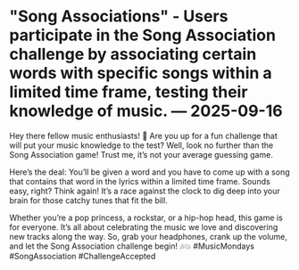 # "Song Associations" - Users participate in the Song Association challenge by associating certain words with specific songs within a limited time frame, testing their knowledge of music. — 2025-09-16

Hey there fellow music enthusiasts! 🎵 Are you up for a fun challenge that will put your music knowledge to the test? Well, look no further than the Song Association game! Trust me, it’s not your average guessing game.

Here’s the deal: You’ll be given a word and you have to come up with a song that contains that word in the lyrics within a limited time frame. Sounds easy, right? Think again! It’s a race against the clock to dig deep into your brain for those catchy tunes that fit the bill.

Whether you’re a pop princess, a rockstar, or a hip-hop head, this game is for everyone. It’s all about celebrating the music we love and discovering new tracks along the way. So, grab your headphones, crank up the volume, and let the Song Association challenge begin! 🎶💥 #MusicMondays #SongAssociation #ChallengeAccepted